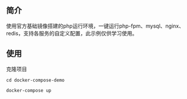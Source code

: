 ## 简介

使用官方基础镜像搭建的php运行环境，一键运行php-fpm、mysql、nginx、redis，支持各服务的自定义配置，此示例仅供学习使用。

## 使用

克隆项目

`cd docker-compose-demo`

`docker-compose up`